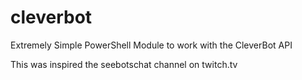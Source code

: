 # cleverbot
Extremely Simple PowerShell Module to work with the CleverBot API

This was inspired the seebotschat channel on twitch.tv

